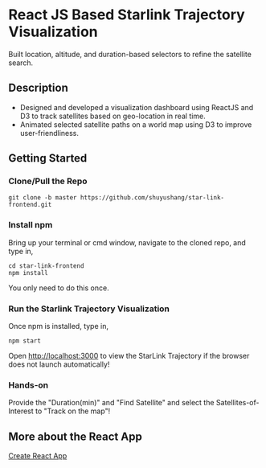 # React JS Based Starlink Trajectory Visualization

Built location, altitude, and duration-based selectors to refine the satellite search.



## Description

* Designed and developed a visualization dashboard using ReactJS and D3 to track satellites based on geo-location in real time.
* Animated selected satellite paths on a world map using D3 to improve user-friendliness.



## Getting Started

### Clone/Pull the Repo

```
git clone -b master https://github.com/shuyushang/star-link-frontend.git
```


### Install npm

Bring up your terminal or cmd window, navigate to the cloned repo, and type in,

```
cd star-link-frontend
npm install
```
You only need to do this once.


### Run the Starlink Trajectory Visualization

Once npm is installed, type in,

```
npm start
```
Open [http://localhost:3000](http://localhost:3000) to view the StarLink Trajectory if the browser does not launch automatically!


### Hands-on

Provide the "Duration(min)" and "Find Satellite" and select the Satellites-of-Interest to "Track on the map"!



## More about the React App

[Create React App](https://github.com/facebook/create-react-app)
